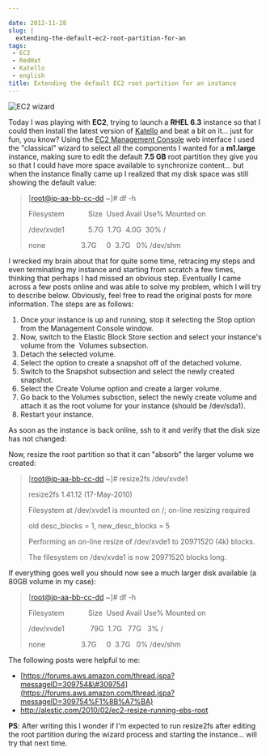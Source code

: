 ```yaml
---

date: 2012-11-28
slug: |
  extending-the-default-ec2-root-partition-for-an
tags:
 - EC2
 - RedHat
 - Katello
 - english
title: Extending the default EC2 root partition for an instance
---
```


![EC2
wizard](https://lh4.googleusercontent.com/-_FwLIhjJu1s/ULaGxX9ch7I/AAAAAAACppg/KR_KZG-hLfM/s400/Screenshot%2520from%25202012-11-28%252015%253A15%253A38.png)

Today I was playing with **EC2**, trying to launch a **RHEL 6.3**
instance so that I could then install the latest version of
[Katello](http://katello.org) and beat a bit on it... just for fun, you
know? Using the [EC2 Management
Console](https://console.aws.amazon.com/ec2) web interface I used the
"classical" wizard to select all the components I wanted for a
**m1.large** instance, making sure to edit the default **7.5 GB** root
partition they give you so that I could have more space available to
synchronize content... but when the instance finally came up I realized
that my disk space was still showing the default value:

> \[<root@ip-aa-bb-cc-dd> \~\]\# df -h
>
> Filesystem            Size  Used Avail Use% Mounted on
>
> /dev/xvde1            5.7G  1.7G  4.0G  30% /
>
> none                  3.7G     0  3.7G   0% /dev/shm

I wrecked my brain about that for quite some time, retracing my steps
and even terminating my instance and starting from scratch a few times,
thinking that perhaps I had missed an obvious step. Eventually I came
across a few posts online and was able to solve my problem, which I will
try to describe below. Obviously, feel free to read the original posts
for more information. The steps are as follows:

1.  Once your instance is up and running, stop it selecting the Stop
    option from the Management Console window.
2.  Now, switch to the Elastic Block Store section and select your
    instance's volume from the  Volumes subsection.
3.  Detach the selected volume.
4.  Select the option to create a snapshot off of the detached volume.
5.  Switch to the Snapshot subsection and select the newly created
    snapshot.
6.  Select the Create Volume option and create a larger volume.
7.  Go back to the Volumes subsction, select the newly create volume and
    attach it as the root volume for your instance (should be
    /dev/sda1).
8.  Restart your instance.

As soon as the instance is back online, ssh to it and verify that the
disk size has not changed:

Now, resize the root partition so that it can "absorb" the larger volume
we created:

> \[<root@ip-aa-bb-cc-dd> \~\]\# resize2fs /dev/xvde1
>
> resize2fs 1.41.12 (17-May-2010)
>
> Filesystem at /dev/xvde1 is mounted on /; on-line resizing required
>
> old desc_blocks = 1, new_desc_blocks = 5
>
> Performing an on-line resize of /dev/xvde1 to 20971520 (4k) blocks.
>
> The filesystem on /dev/xvde1 is now 20971520 blocks long.

If everything goes well you should now see a much larger disk available
(a 80GB volume in my case):

> \[<root@ip-aa-bb-cc-dd> \~\]\# df -h
>
> Filesystem            Size  Used Avail Use% Mounted on
>
> /dev/xvde1             79G  1.7G   77G   3% /
>
> none                  3.7G     0  3.7G   0% /dev/shm

The following posts were helpful to me:

-   [https://forums.aws.amazon.com/thread.jspa?messageID=309754&\#309754](https://forums.aws.amazon.com/thread.jspa?messageID=309754%F1%8B%A7%BA)
-   <http://alestic.com/2010/02/ec2-resize-running-ebs-root>

**PS**: After writing this I wonder if I'm expected to run resize2fs
after editing the root partition during the wizard process and starting
the instance... will try that next time.
